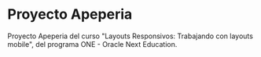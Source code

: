 # Proyecto Apeperia

Proyecto Apeperia del curso "Layouts Responsivos: Trabajando con layouts mobile", del programa ONE - Oracle Next Education.
